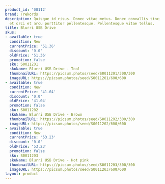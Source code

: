 ```yaml
---
product_id: '00112'
brand: Trekords
description: Quisque id risus. Donec vitae metus. Donec convallis tincidunt urna.Suspendisse
  et orci et arcu porttitor pellentesque. Pellentesque vitae tellus.
title: Blurri USB Drive
skus:
- available: true
  condition: New
  currentPrice: '51.36'
  discount: '0.0'
  oldPrice: '51.36'
  promotion: false
  sku: S0011201
  skuName: Blurri USB Drive - Teal
  thumbnailURL: https://picsum.photos/seed/S0011201/300/300
  imageURL: https://picsum.photos/seed/S0011201/600/600
- available: true
  condition: New
  currentPrice: '41.04'
  discount: '0.0'
  oldPrice: '41.04'
  promotion: false
  sku: S0011202
  skuName: Blurri USB Drive - Brown
  thumbnailURL: https://picsum.photos/seed/S0011202/300/300
  imageURL: https://picsum.photos/seed/S0011202/600/600
- available: true
  condition: New
  currentPrice: '53.23'
  discount: '0.0'
  oldPrice: '53.23'
  promotion: false
  sku: S0011203
  skuName: Blurri USB Drive - Hot pink
  thumbnailURL: https://picsum.photos/seed/S0011203/300/300
  imageURL: https://picsum.photos/seed/S0011203/600/600
layout: product
---
```

